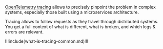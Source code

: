 [OpenTelemetry tracing](https://uptrace.dev/opentelemetry/distributed-tracing.html) allows to precisely pinpoint the problem in complex systems, especially those built using a microservices architecture.

Tracing allows to follow requests as they travel through distributed systems. You get a full context of what is different, what is broken, and which logs & errors are relevant.

!!!include(what-is-tracing-common.md)!!!
